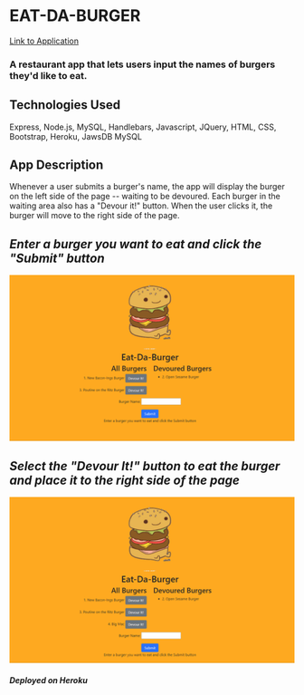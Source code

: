 # EAT-DA-BURGER

[Link to Application](https://peaceful-thicket-59214.herokuapp.com/)

### A restaurant app that lets users input the names of burgers they'd like to eat.

## Technologies Used
Express, Node.js, MySQL, Handlebars, Javascript, JQuery, HTML, CSS, Bootstrap, Heroku, JawsDB MySQL

## App Description
Whenever a user submits a burger's name, the app will display the burger on the left side of the page -- waiting to be devoured. Each burger in the waiting area also has a "Devour it!" button. When the user clicks it, the burger will move to the right side of the page.

## *Enter a burger you want to eat and click the "Submit" button*
![Submit GIF](gifs/burger1.gif)

## *Select the "Devour It!" button to eat the burger and place it to the right side of the page* 
![Devour GIF](gifs/burger2.gif)


##### *Deployed on Heroku*